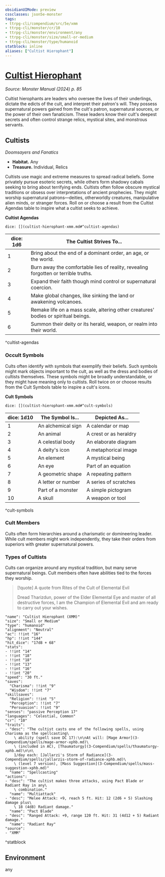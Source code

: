 ```yaml
---
obsidianUIMode: preview
cssclasses: json5e-monster
tags:
- ttrpg-cli/compendium/src/5e/xmm
- ttrpg-cli/monster/cr/10
- ttrpg-cli/monster/environment/any
- ttrpg-cli/monster/size/small-or-medium
- ttrpg-cli/monster/type/humanoid
statblock: inline
aliases: ["Cultist Hierophant"]
---
```

# [Cultist Hierophant](3-Compendium\bestiary\humanoid/cultist-hierophant-xmm.md)
*Source: Monster Manual (2024) p. 85*  

Cultist hierophants are leaders who oversee the lives of their underlings, dictate the edicts of the cult, and interpret their patron's will. They possess supernatural powers gained from the cult's patron, supernatural sources, or the power of their own fanaticism. These leaders know their cult's deepest secrets and often control strange relics, mystical sites, and monstrous servants.

## Cultists

*Doomsayers and Fanatics*

- **Habitat.** Any  
- **Treasure.** Individual, Relics  

Cultists use magic and extreme measures to spread radical beliefs. Some privately pursue esoteric secrets, while others form shadowy cabals seeking to bring about terrifying ends. Cultists often follow obscure mystical traditions or obsess over interpretations of ancient prophecies. They might worship supernatural patrons—deities, otherworldly creatures, manipulative alien minds, or stranger forces. Roll on or choose a result from the Cultist Agendas table to inspire what a cultist seeks to achieve.

**Cultist Agendas**

`dice: [](cultist-hierophant-xmm.md#^cultist-agendas)`

| dice: 1d6 | The Cultist Strives To... |
|-----------|---------------------------|
| 1 | Bring about the end of a dominant order, an age, or the world. |
| 2 | Burn away the comfortable lies of reality, revealing forgotten or terrible truths. |
| 3 | Expand their faith though mind control or supernatural coercion. |
| 4 | Make global changes, like sinking the land or awakening volcanoes. |
| 5 | Remake life on a mass scale, altering other creatures' bodies or spiritual beings. |
| 6 | Summon their deity or its herald, weapon, or realm into their world. |
^cultist-agendas

### Occult Symbols

Cults often identify with symbols that exemplify their beliefs. Such symbols might mark objects important to the cult, as well as the dress and bodies of cultists themselves. These symbols might be broadly understandable, or they might have meaning only to cultists. Roll twice on or choose results from the Cult Symbols table to inspire a cult's icons.

**Cult Symbols**

`dice: [](cultist-hierophant-xmm.md#^cult-symbols)`

| dice: 1d10 | The Symbol Is... | Depicted As... |
|------------|------------------|----------------|
| 1 | An alchemical sign | A calendar or map |
| 2 | An animal | A crest or as heraldry |
| 3 | A celestial body | An elaborate diagram |
| 4 | A deity's icon | A metaphorical image |
| 5 | An element | A mystical being |
| 6 | An eye | Part of an equation |
| 7 | A geometric shape | A repeating pattern |
| 8 | A letter or number | A series of scratches |
| 9 | Part of a monster | A simple pictogram |
| 10 | A skull | A weapon or tool |
^cult-symbols

### Cult Members

Cults often form hierarchies around a charismatic or domineering leader. While cult members might work independently, they take their orders from superiors with greater supernatural powers. 

### Types of Cultists

Cults can organize around any mystical tradition, but many serve supernatural beings. Cult members often have abilities tied to the forces they worship.

> [!quote] A quote from Rites of the Cult of Elemental Evil  
> 
> Dread Tharizdun, power of the Elder Elemental Eye and master of all destructive forces, I am the Champion of Elemental Evil and am ready to carry out your wishes.


```statblock
"name": "Cultist Hierophant (XMM)"
"size": "Small or Medium"
"type": "humanoid"
"alignment": "Neutral"
"ac": !!int "16"
"hp": !!int "144"
"hit_dice": "17d8 + 68"
"stats":
- !!int "14"
- !!int "18"
- !!int "18"
- !!int "13"
- !!int "16"
- !!int "20"
"speed": "30 ft."
"saves":
  "Charisma": !!int "9"
  "Wisdom": !!int "7"
"skillsaves":
  "Religion": !!int "5"
  "Perception": !!int "7"
  "Persuasion": !!int "9"
"senses": "passive Perception 17"
"languages": "Celestial, Common"
"cr": "10"
"traits":
- "desc": "The cultist casts one of the following spells, using Charisma as the spellcasting\
    \ ability (spell save DC 17):\n\nAt will: [Mage Armor](3-Compendium/spells/mage-armor-xphb.md)\
    \ (included in AC), [Thaumaturgy](3-Compendium/spells/thaumaturgy-xphb.md)\n\n\
    1/day each: [Jallarzi's Storm of Radiance](3-Compendium/spells/jallarzis-storm-of-radiance-xphb.md)\
    \ (level 7 version), [Mass Suggestion](3-Compendium/spells/mass-suggestion-xphb.md)"
  "name": "Spellcasting"
"actions":
- "desc": "The cultist makes three attacks, using Pact Blade or Radiant Ray in any\
    \ combination."
  "name": "Multiattack"
- "desc": "Melee Attack: +9, reach 5 ft. Hit: 12 (2d6 + 5) Slashing damage plus\
    \ 18 (4d8) Radiant damage."
  "name": "Pact Blade"
- "desc": "Ranged Attack: +9, range 120 ft. Hit: 31 (4d12 + 5) Radiant damage."
  "name": "Radiant Ray"
"source":
- "XMM"
```
^statblock

## Environment

any